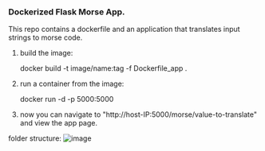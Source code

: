 ### Dockerized Flask Morse App. ###

This repo contains a dockerfile and an application that translates input strings to morse code.


1. build the image:

    docker build -t image/name:tag -f Dockerfile_app .

2. run a container from the image:

    docker run -d -p 5000:5000

3. now you can navigate to "http://host-IP:5000/morse/value-to-translate" and view the app page.

folder structure:
![image](https://github.com/EliBukin/dockerized-flask-morse-app/assets/37555854/9f352288-9f28-4657-870d-e628632cb3e3)
